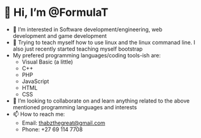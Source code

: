 # 👋 Hi, I’m @FormulaT
- 👀 I’m interested in Software development/engineering, web development and game development
- 🌱 Trying to teach myself how to use linux and the linux commanad line. I also just recently started teaching myself bootstrap
- My prefered programming languages/coding tools-ish are:
  - Visual Basic (a little)
  - C++
  - PHP
  - JavaScript 
  - HTML
  - CSS
- 💞️ I’m looking to collaborate on and learn anything related to the above mentioned programming languages and interests
- 📫 How to reach me:
  - Email: thabzthegreat@gmail.com
  - Phone: +27 69 114 7708 
